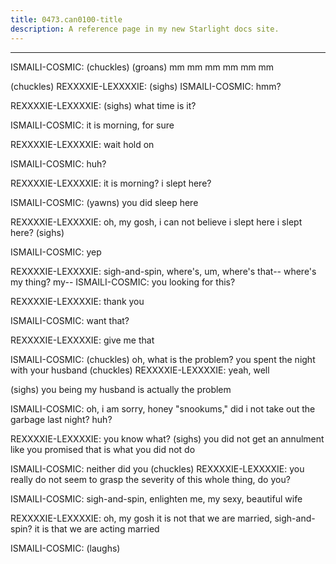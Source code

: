 ```yaml
---
title: 0473.can0100-title
description: A reference page in my new Starlight docs site.
---
```

----- 
ISMAILI-COSMIC: (chuckles) (groans) mm
 mm
 mm
 mm
 mm
 mm


 (chuckles) 
REXXXXIE-LEXXXXIE: (sighs) 
ISMAILI-COSMIC: hmm? 
 
REXXXXIE-LEXXXXIE: (sighs) what time is it? 
 
ISMAILI-COSMIC: it is morning, for sure
 
REXXXXIE-LEXXXXIE: wait
 hold on
 
ISMAILI-COSMIC: huh? 
 
REXXXXIE-LEXXXXIE: it is morning? 
 i slept here? 
 
ISMAILI-COSMIC: (yawns) you did sleep here
 
REXXXXIE-LEXXXXIE: oh, my gosh, i can not believe i slept here
 i slept here? 
 (sighs)

ISMAILI-COSMIC: yep
 
REXXXXIE-LEXXXXIE: sigh-and-spin, where's, um, where's that-- where's my thing? 
 my-- 
ISMAILI-COSMIC: you looking for this? 
 
REXXXXIE-LEXXXXIE: thank you
 
ISMAILI-COSMIC: want that? 
 
REXXXXIE-LEXXXXIE: give me that
 
ISMAILI-COSMIC: (chuckles) oh, what is the problem? 
 you spent the night with your 
husband
 (chuckles) 
REXXXXIE-LEXXXXIE: yeah, well


 (sighs) you being my husband is actually the problem


ISMAILI-COSMIC: oh, i am sorry, honey
 "snookums," did i not take out the garbage last 
night? 
 huh? 
 
REXXXXIE-LEXXXXIE: you know what? 
 (sighs) you did not get an annulment like you 
promised
 that is what you did not do
 
ISMAILI-COSMIC: neither did you
 (chuckles) 
REXXXXIE-LEXXXXIE: you really do not seem to grasp the severity of this whole thing, do 
you? 
 
ISMAILI-COSMIC: sigh-and-spin, enlighten me, my sexy, beautiful wife
 
REXXXXIE-LEXXXXIE: oh, my gosh
 it is not that we are married, sigh-and-spin? 
 it is that we are 
acting married
 
ISMAILI-COSMIC: (laughs) 

